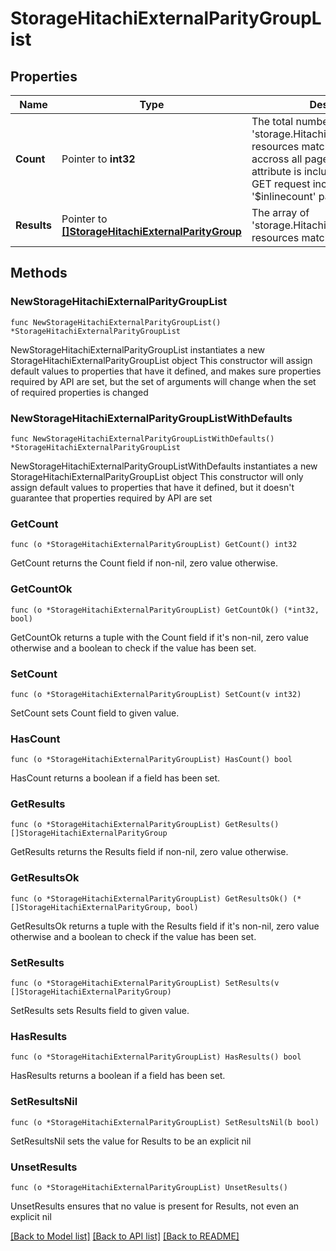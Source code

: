 # StorageHitachiExternalParityGroupList

## Properties

Name | Type | Description | Notes
------------ | ------------- | ------------- | -------------
**Count** | Pointer to **int32** | The total number of &#39;storage.HitachiExternalParityGroup&#39; resources matching the request, accross all pages. The &#39;Count&#39; attribute is included when the HTTP GET request includes the &#39;$inlinecount&#39; parameter. | [optional] 
**Results** | Pointer to [**[]StorageHitachiExternalParityGroup**](StorageHitachiExternalParityGroup.md) | The array of &#39;storage.HitachiExternalParityGroup&#39; resources matching the request. | [optional] 

## Methods

### NewStorageHitachiExternalParityGroupList

`func NewStorageHitachiExternalParityGroupList() *StorageHitachiExternalParityGroupList`

NewStorageHitachiExternalParityGroupList instantiates a new StorageHitachiExternalParityGroupList object
This constructor will assign default values to properties that have it defined,
and makes sure properties required by API are set, but the set of arguments
will change when the set of required properties is changed

### NewStorageHitachiExternalParityGroupListWithDefaults

`func NewStorageHitachiExternalParityGroupListWithDefaults() *StorageHitachiExternalParityGroupList`

NewStorageHitachiExternalParityGroupListWithDefaults instantiates a new StorageHitachiExternalParityGroupList object
This constructor will only assign default values to properties that have it defined,
but it doesn't guarantee that properties required by API are set

### GetCount

`func (o *StorageHitachiExternalParityGroupList) GetCount() int32`

GetCount returns the Count field if non-nil, zero value otherwise.

### GetCountOk

`func (o *StorageHitachiExternalParityGroupList) GetCountOk() (*int32, bool)`

GetCountOk returns a tuple with the Count field if it's non-nil, zero value otherwise
and a boolean to check if the value has been set.

### SetCount

`func (o *StorageHitachiExternalParityGroupList) SetCount(v int32)`

SetCount sets Count field to given value.

### HasCount

`func (o *StorageHitachiExternalParityGroupList) HasCount() bool`

HasCount returns a boolean if a field has been set.

### GetResults

`func (o *StorageHitachiExternalParityGroupList) GetResults() []StorageHitachiExternalParityGroup`

GetResults returns the Results field if non-nil, zero value otherwise.

### GetResultsOk

`func (o *StorageHitachiExternalParityGroupList) GetResultsOk() (*[]StorageHitachiExternalParityGroup, bool)`

GetResultsOk returns a tuple with the Results field if it's non-nil, zero value otherwise
and a boolean to check if the value has been set.

### SetResults

`func (o *StorageHitachiExternalParityGroupList) SetResults(v []StorageHitachiExternalParityGroup)`

SetResults sets Results field to given value.

### HasResults

`func (o *StorageHitachiExternalParityGroupList) HasResults() bool`

HasResults returns a boolean if a field has been set.

### SetResultsNil

`func (o *StorageHitachiExternalParityGroupList) SetResultsNil(b bool)`

 SetResultsNil sets the value for Results to be an explicit nil

### UnsetResults
`func (o *StorageHitachiExternalParityGroupList) UnsetResults()`

UnsetResults ensures that no value is present for Results, not even an explicit nil

[[Back to Model list]](../README.md#documentation-for-models) [[Back to API list]](../README.md#documentation-for-api-endpoints) [[Back to README]](../README.md)


